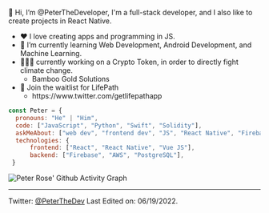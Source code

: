
👋 Hi, I’m @PeterTheDeveloper, I'm a full-stack developer, and I also like to create projects in React Native.

<ul>
<li>❤️ I love creating apps and programming in JS.</li>
<li>🌱 I’m currently learning Web Development, Android Development, and Machine Learning.</li>
<li>👨🏾‍💻 currently working on a Crypto Token, in order to directly fight climate change.
   <ul><li>Bamboo Gold Solutions</li></ul>
<li>💼 Join the waitlist for LifePath
  <ul><li>https://www.twitter.com/getlifepathapp</li></ul>
</ul>

```javascript
const Peter = {
  pronouns: "He" | "Him",
  code: ["JavaScript", "Python", "Swift", "Solidity"],
  askMeAbout: ["web dev", "frontend dev", "JS", "React Native", "Firebase"],
  technologies: {
      frontend: ["React", "React Native", "Vue JS"],
      backend: ["Firebase", "AWS", "PostgreSQL"],
 }
```

![Peter Rose' Github Activity Graph](https://activity-graph.herokuapp.com/graph?username=peterthedeveloper&custom_title=Peter%27s%20Contributions&hide_border=true&&theme=react-dark)


------
Twitter: [@PeterTheDev](https://twitter.com/PeterTheDev)
Last Edited on: 06/19/2022.
